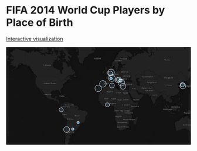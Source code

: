 FIFA 2014 World Cup Players by Place of Birth
========

[Interactive visualization](http://cdb.io/1kU9I2I)

![screenshot](https://raw.githubusercontent.com/josecarlosgonz/worldcup/master/fifa.png)
